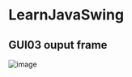 # LearnJavaSwing
## GUI03 ouput frame 
![image](https://github.com/user-attachments/assets/70b24fce-7457-42ad-9b47-09a2f2f8eae5)

